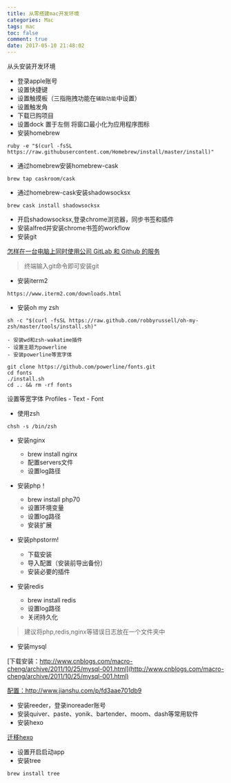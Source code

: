 ```yaml
---
title: 从零搭建mac开发环境
categories: Mac
tags: mac
toc: false
comment: true
date: 2017-05-10 21:48:02
---
```




从头安装开发环境


<!--more-->

- 登录apple账号
- 设置快捷键
- 设置触摸板（三指拖拽功能在`辅助功能`中设置）
- 设置触发角
- 下载已购项目
- 设置dock
置于左侧
将窗口最小化为应用程序图标
- 安装homebrew

```
ruby -e "$(curl -fsSL https://raw.githubusercontent.com/Homebrew/install/master/install)"
```
- 通过homebrew安装homebrew-cask

```
brew tap caskroom/cask
```

- 通过homebrew-cask安装shadowsocksx

```
brew cask install shadowsocksx
```

- 开启shadowsocksx,登录chrome浏览器，同步书签和插件
- 安装alfred并安装chrome书签的workflow
- 安装git

[怎样在一台电脑上同时使用公司 GitLab 和 Github 的服务](https://github.com/xirong/my-git/blob/master/use-gitlab-github-together.md)

> 终端输入git命令即可安装git

- 安装iterm2

```
https://www.iterm2.com/downloads.html
```

- 安装oh my zsh

```
sh -c "$(curl -fsSL https://raw.github.com/robbyrussell/oh-my-zsh/master/tools/install.sh)"
```

	- 安装wd和zsh-wakatime插件
	- 设置主题为powerline
	- 安装powerline等宽字体

```
git clone https://github.com/powerline/fonts.git
cd fonts
./install.sh
cd .. && rm -rf fonts
```

设置等宽字体
Profiles - Text - Font

- 使用zsh

```
chsh -s /bin/zsh
```

- 安装nginx
	- brew install nginx
	- 配置servers文件
	- 设置log路径

- 安装php！
	- brew install php70
	- 设置环境变量
	- 设置log路径
	- 安装扩展
	
- 安装phpstorm!
	- 下载安装
	- 导入配置（安装前导出备份） 
	- 安装必要的插件

- 安装redis
	- brew install redis
	- 设置log路径
	- 关闭持久化

> 建议将php,redis,nginx等错误日志放在一个文件夹中

- 安装mysql

[下载安装：http://www.cnblogs.com/macro-cheng/archive/2011/10/25/mysql-001.html](http://www.cnblogs.com/macro-cheng/archive/2011/10/25/mysql-001.html)

[配置：http://www.jianshu.com/p/fd3aae701db9
](http://www.jianshu.com/p/fd3aae701db9
)

- 安装reeder，登录inoreader账号
- 安装quiver、paste、yonik、bartender、moom、dash等常用软件
- 安装hexo

[迁移hexo](https://www.zhihu.com/question/21193762)

- 设置开启启动app
- 安装tree
```
brew install tree
```

